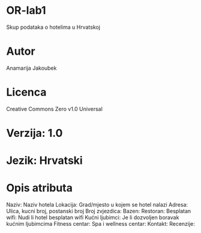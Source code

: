 # OR-lab1
Skup podataka o hotelima u Hrvatskoj
# Autor
Anamarija Jakoubek
# Licenca 
Creative Commons Zero v1.0 Universal
# Verzija: 1.0
# Jezik: Hrvatski
# Opis atributa
  Naziv: Naziv hotela
  Lokacija: Grad/mjesto u kojem se hotel nalazi
  Adresa: Ulica, kucni broj, postanski broj
  Broj zvjezdica:
  Bazen:
  Restoran:
  Besplatan wifi: Nudi li hotel besplatan wifi
  Kućni ljubimci: Je li dozvoljen boravak kućnim ljubimcima
  Fitness centar: 
  Spa i wellness centar:
  Kontakt:
  Recenzije: 
  
